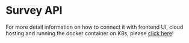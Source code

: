 # Survey API

For more detail information on how to connect it with frontend UI, cloud hosting and running the docker container on K8s, please [click here](https://github.com/aniket414/swe645-software-development/tree/master/Assignment-3)!

